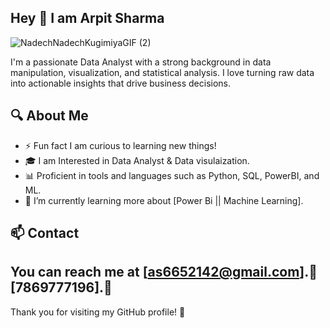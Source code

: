 ## Hey 👋 I am Arpit Sharma

![NadechNadechKugimiyaGIF (2)](https://github.com/user-attachments/assets/24b1edbe-6bc0-43a4-bb0a-76e6acc6cff5)



I'm a passionate Data Analyst with a strong background in data manipulation, visualization, and statistical analysis. I love turning raw data into actionable insights that drive business decisions. 

## 🔍 About Me
- ⚡ Fun fact I am curious to learning new things!
- 🎓 I am Interested in Data Analyst & Data visulaization.
- 📊 Proficient in tools and languages such as Python, SQL, PowerBI, and ML.
- 🌱 I’m currently learning more about [Power Bi || Machine Learning].

## 📫 Contact

You can reach me at [as6652142@gmail.com].📧
[7869777196].📱
---

Thank you for visiting my GitHub profile! 🚀

<!---
arpit-sharma2311/arpit-sharma2311 is a ✨ special ✨ repository because its `README.md` (this file) appears on your GitHub profile.
You can click the Preview link to take a look at your changes.
--->
